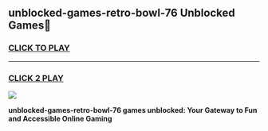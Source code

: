 
## unblocked-games-retro-bowl-76 Unblocked Games👋
<h3>
<a href="https://news.freeplayer.one?title=unblocked-games-retro-bowl-76&ref=16F">CLICK TO PLAY</a></h3>
<hr>

<h3>
<a href="https://news.freeplayer.one?title=unblocked-games-retro-bowl-76&ref=16F">CLICK 2 PLAY</a>
  
</h3>

<a href="https://news.freeplayer.one?title=unblocked-games-retro-bowl-76&ref=16F/"><img src="https://clearcache.store/games.png"></a>


**unblocked-games-retro-bowl-76 games unblocked: Your Gateway to Fun and Accessible Online Gaming**
